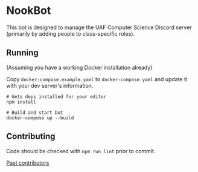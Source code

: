 # NookBot
This bot is designed to manage the UAF Computer Science Discord server (primarily by adding people to class-specific roles).

## Running
(Assuming you have a working Docker installation already)

Copy `docker-compose.example.yaml` to `docker-compose.yaml` and update it with your dev server's information.
```shell
# Gets deps installed for your editor
npm install

# Build and start bot
docker-compose up --build
```

## Contributing
Code should be checked with `npm run lint` prior to commit.

[Past contributors](https://github.com/uaf-cs/NookBot/graphs/contributors)
